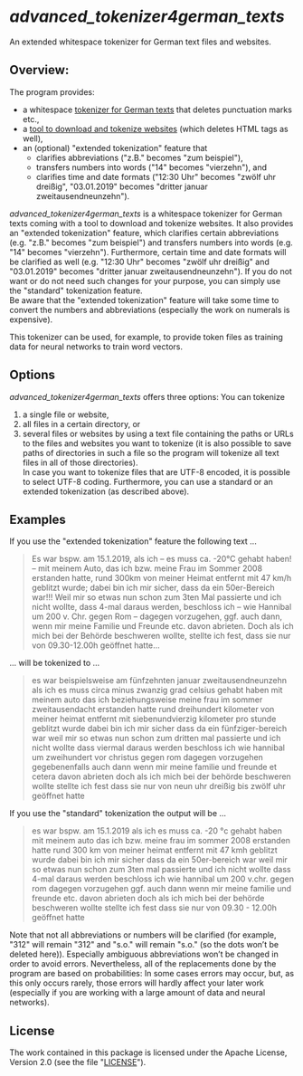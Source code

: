 # *advanced_tokenizer4german_texts*
An extended whitespace tokenizer for German text files and websites.

## Overview:
The program provides:
* a whitespace [tokenizer for German texts](src/tokenizer4germantexts/Tokenizer.java) that deletes punctuation marks etc.,
* a [tool to download and tokenize websites](src/tokenizer4germantexts/Webloader.java) (which deletes HTML tags as well),
* an (optional) "extended tokenization" feature that
    * clarifies abbreviations ("z.B." becomes "zum beispiel"),
    * transfers numbers into words ("14" becomes "vierzehn"), and
    * clarifies time and date formats ("12:30 Uhr" becomes "zwölf uhr dreißig", "03.01.2019" becomes "dritter januar zweitausendneunzehn").

*advanced_tokenizer4german_texts* is a whitespace tokenizer for German texts coming with a tool to download and tokenize websites. It also provides an "extended tokenization" feature, which clarifies certain abbreviations (e.g. "z.B." becomes "zum beispiel") and transfers numbers into words (e.g. "14" becomes "vierzehn"). Furthermore, certain time and date formats will be clarified as well (e.g. "12:30 Uhr" becomes "zwölf uhr dreißig" and "03.01.2019" becomes "dritter januar zweitausendneunzehn"). If you do not want or do not need such changes for your purpose, you can simply use the "standard" tokenization feature.  
Be aware that the "extended tokenization" feature will take some time to convert the numbers and abbreviations (especially the work on numerals is expensive).

This tokenizer can be used, for example, to provide token files as training data for neural networks to train word vectors.

## Options
*advanced_tokenizer4german_texts* offers three options:
You can tokenize
1. a single file or website,
2. all files in a certain directory, or
3. several files or websites by using a text file containing the paths or URLs to the files and websites you want to tokenize (it is also possible to save paths of directories in such a file so the program will tokenize all text files in all of those directories).  
In case you want to tokenize files that are UTF-8 encoded, it is possible to select UTF-8 coding. Furthermore, you can use a standard or an extended tokenization (as described above).

## Examples
If you use the "extended tokenization" feature the following text ...

> Es war bspw. am 15.1.2019, als ich – es muss ca. -20°C gehabt haben! – mit meinem Auto, das ich bzw. meine Frau im Sommer 2008 erstanden hatte, rund 300km von meiner Heimat entfernt mit 47 km/h geblitzt wurde; dabei bin ich mir sicher, dass da ein 50er-Bereich war!!! Weil mir so etwas nun schon zum 3ten Mal passierte und ich nicht wollte, dass 4-mal daraus werden, beschloss ich – wie Hannibal um 200 v. Chr. gegen Rom – dagegen vorzugehen, ggf. auch dann, wenn mir meine Familie und Freunde etc. davon abrieten. Doch als ich mich bei der Behörde beschweren wollte, stellte ich fest, dass sie nur von 09.30-12.00h geöffnet hatte…

... will be tokenized to ...

> es war beispielsweise am fünfzehnten januar zweitausendneunzehn als ich es muss circa minus zwanzig grad celsius gehabt haben mit meinem auto das ich beziehungsweise meine frau im sommer zweitausendacht erstanden hatte rund dreihundert kilometer von meiner heimat entfernt mit siebenundvierzig kilometer pro stunde geblitzt wurde dabei bin ich mir sicher dass da ein fünfziger-bereich war weil mir so etwas nun schon zum dritten mal passierte und ich nicht wollte dass viermal daraus werden beschloss ich wie hannibal um zweihundert vor christus gegen rom dagegen vorzugehen gegebenenfalls auch dann wenn mir meine familie und freunde et cetera davon abrieten doch als ich mich bei der behörde beschweren wollte stellte ich fest dass sie nur von neun uhr dreißig bis zwölf uhr geöffnet hatte

If you use the "standard" tokenization the output will be ...

> es war bspw. am 15.1.2019 als ich es muss ca. -20 °c gehabt haben mit meinem auto das ich bzw. meine frau im sommer 2008 erstanden hatte rund 300 km von meiner heimat entfernt mit 47 kmh geblitzt wurde dabei bin ich mir sicher dass da ein 50er-bereich war weil mir so etwas nun schon zum 3ten mal passierte und ich nicht wollte dass 4-mal daraus werden beschloss ich wie hannibal um 200 v.chr. gegen rom dagegen vorzugehen ggf. auch dann wenn mir meine familie und freunde etc. davon abrieten doch als ich mich bei der behörde beschweren wollte stellte ich fest dass sie nur von 09.30 - 12.00h geöffnet hatte

Note that not all abbreviations or numbers will be clarified (for example, "312" will remain "312" and "s.o." will remain "s.o." (so the dots won’t be deleted here)). Especially ambiguous abbreviations won’t be changed in order to avoid errors. Nevertheless, all of the replacements done by the program are based on probabilities: In some cases errors may occur, but, as this only occurs rarely, those errors will hardly affect your later work (especially if you are working with a large amount of data and neural networks).

## License
The work contained in this package is licensed under the Apache License, Version 2.0 (see the file "[LICENSE](LICENSE)").
